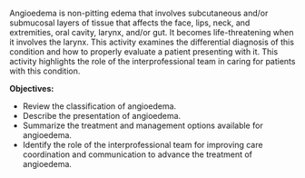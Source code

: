Angioedema is non-pitting edema that involves subcutaneous and/or submucosal layers of tissue that affects the face, lips, neck, and extremities, oral cavity, larynx, and/or gut. It becomes life-threatening when it involves the larynx. This activity examines the differential diagnosis of this condition and how to properly evaluate a patient presenting with it. This activity highlights the role of the interprofessional team in caring for patients with this condition.

**Objectives:**
- Review the classification of angioedema.
- Describe the presentation of angioedema.
- Summarize the treatment and management options available for angioedema.
- Identify the role of the interprofessional team for improving care coordination and communication to advance the treatment of angioedema.